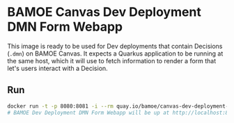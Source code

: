 # BAMOE Canvas Dev Deployment DMN Form Webapp

This image is ready to be used for Dev deployments that contain Decisions (`.dmn`) on BAMOE Canvas.
It expects a Quarkus application to be running at the same host, which it will use to fetch information to render a form that let's users interact with a Decision.

## Run

```bash
docker run -t -p 8080:8081 -i --rm quay.io/bamoe/canvas-dev-deployment-dmn-formwebapp:9.1.0-ibm-0001
# BAMOE Dev Deployment DMN Form Webapp will be up at http://localhost:8080
```